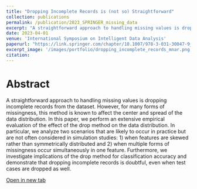 ```yaml
---
title: "Dropping Incomplete Records is (not so) Straightforward"
collection: publications
permalink: /publication/2023_SPRINGER_missing_data
excerpt: "A straightforward approach to handling missing values is dropping incomplete records from the dataset. However, for many forms of missingness, this method is known to affect the center and spread of the data distribution. In this paper, we perform an extensive empirical evaluation of the effect of the drop method on the data distribution. In particular, we analyze two scenarios that are likely to occur in practice but are not often considered in simulation studies: 1) when features are skewed rather than symmetrically distributed and 2) when multiple forms of missingness occur simultaneously in one feature. Furthermore, we investigate implications of the drop method for classification accuracy and demonstrate that dropping incomplete records is doubtful, even when test cases are dropped as well."
date: 2023-04-01
venue: 'International Symposium on Intelligent Data Analysis'
paperurl: "https://link.springer.com/chapter/10.1007/978-3-031-30047-9_30"
excerpt_image: '/images/portfolio/dropping_incomplete_records_mnar.png'
citation:
---
```


# Abstract

A straightforward approach to handling missing values is dropping incomplete records from the dataset. However, for many forms of missingness, this method is known to affect the center and spread of the data distribution. In this paper, we perform an extensive empirical evaluation of the effect of the drop method on the data distribution. In particular, we analyze two scenarios that are likely to occur in practice but are not often considered in simulation studies: 1) when features are skewed rather than symmetrically distributed and 2) when multiple forms of missingness occur simultaneously in one feature. Furthermore, we investigate implications of the drop method for classification accuracy and demonstrate that dropping incomplete records is doubtful, even when test cases are dropped as well.

[Open in new tab](https://link.springer.com/chapter/10.1007/978-3-031-30047-9_30)

